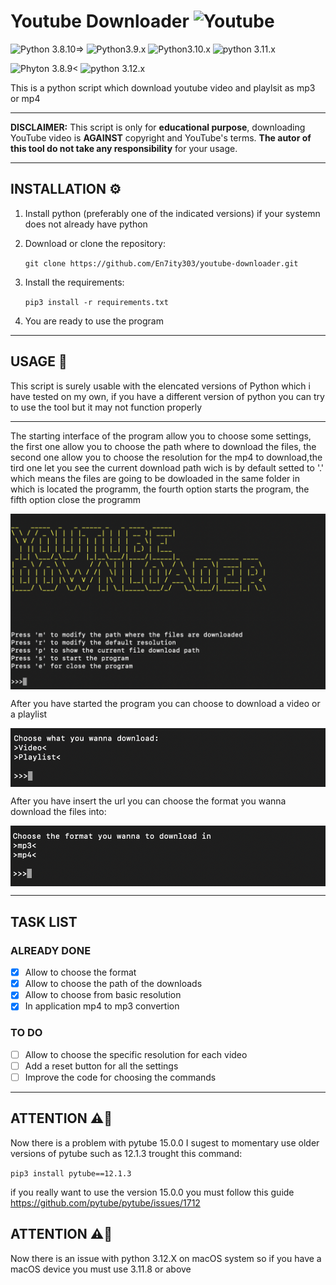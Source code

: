 # Youtube Downloader ![Youtube](https://cms.autocarpro.in/images/youtube-logo.png)
![Python 3.8.10=>](https://img.shields.io/badge/Python-3.8.10%3E-green)
![Python3.9.x](https://img.shields.io/badge/Python-3.9.X-green)
![Python3.10.x](https://img.shields.io/badge/Python-3.10.x-green)
![python 3.11.x](https://img.shields.io/badge/Python-3.11.x-green)

![Phyton 3.8.9<](https://img.shields.io/badge/Python-3.8.9%3C-red)
![python 3.12.x](https://img.shields.io/badge/Python-3.12.x-orange)


This is a python script which download youtube video and playlsit as mp3 or mp4

------------
**DISCLAIMER:**
This script is only for **educational purpose**, downloading YouTube video is **AGAINST** copyright and YouTube's terms. **The autor of this tool do not take any responsibility** for your usage.


------------
## INSTALLATION ⚙️
1. Install python (preferably one of the indicated versions) if your systemn does not already have python

2. Download or clone the repository:

    `git clone https://github.com/En7ity303/youtube-downloader.git`

3. Install the requirements:

    `pip3 install -r requirements.txt`

4. You are ready to use the program


-----------
## USAGE 🔧
This script is surely usable with the elencated versions of Python which i have tested on my own, if you have a different version of python you can try to use the tool but it may not function properly 

-----------
The starting interface of the program allow you to choose some settings, the first one allow you to choose the path where to download the files, the second one allow you to choose the resolution for the mp4 to download,the tird one let you see the current download path wich is by default setted to '.' which means the files are going to be dowloaded in the same folder in which is located the programm, the fourth option starts the program, the fifth option close the programm

<p align="center">
<img align="center" src="img/img1.png" width="600">
</p>

After you have started the program you can choose to download a video or a playlist
<p align="center">
<img align="center" src="img/img2.png" width="600">
</p>


After you have insert the url you can choose the format you wanna download the files into:
<p align="center">
<img align="center" src="img/img3.png" width="600">
</p>

-----------
## TASK LIST
### ALREADY DONE
- [x] Allow to choose the format
- [x] Allow to choose the path of the downloads
- [x] Allow to choose from basic resolution
- [x] In application mp4 to mp3 convertion
### TO DO
- [ ] Allow to choose the specific resolution for each video
- [ ] Add a reset button for all the settings
- [ ] Improve the code for choosing the commands

-----------
## ATTENTION ⚠️🚨
Now there is a problem with pytube 15.0.0 I sugest to momentary use older versions of pytube such as 12.1.3 trought this command:

`pip3 install pytube==12.1.3`

if you really want to use the version 15.0.0 you must follow this guide https://github.com/pytube/pytube/issues/1712

## ATTENTION ⚠️🚨
Now there is an issue with python 3.12.X on macOS system so if you have a macOS device you must use 3.11.8 or above 
